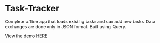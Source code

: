 # Task-Tracker
Complete offline app that loads existing tasks and can add new tasks. Data exchanges are done only in JSON format. Built using jQuery.

View the demo [HERE](http://aditya1208.github.io/tasktracker)
